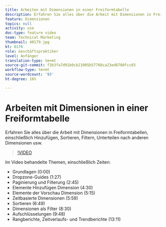 ```yaml
---
title: Arbeiten mit Dimensionen in einer Freiformtabelle
description: Erfahren Sie alles über die Arbeit mit Dimensionen in Freiformtabellen, einschließlich Hinzufügen, Sortieren, Filtern, Unterteilen nach anderen Dimensionen usw.
feature: Dimensionen
topics: null
activity: use
doc-type: feature video
team: Technical Marketing
thumbnail: 40179.jpg
kt: 6176
role: Geschäftspraktiker
level: Anfänger
translation-type: tm+mt
source-git-commit: f3b3fa7d91b0cb21005b57768ca23ed6700fcc03
workflow-type: tm+mt
source-wordcount: '93'
ht-degree: 16%

---
```



# Arbeiten mit Dimensionen in einer Freiformtabelle

Erfahren Sie alles über die Arbeit mit Dimensionen in Freiformtabellen, einschließlich Hinzufügen, Sortieren, Filtern, Unterteilen nach anderen Dimensionen usw.

>[!VIDEO](https://video.tv.adobe.com/v/40179/?quality=12&learn=on)

Im Video behandelte Themen, einschließlich Zeiten:

* Grundlagen (0:00)
* Dropzone-Guides (1:27)
* Paginierung und Filterung (2:45)
* Elemente Hinzufügen Dimension (4:30)
* Elemente der Vorschau Dimension (5:15)
* Zeitbasierte Dimensionen (5:59)
* Sortieren (6:49)
* Dimensionen als Filter (8:30)
* Aufschlüsselungen (9:48)
* Rangberichte, Zeitverlaufs- und Trendberichte (13:11)
